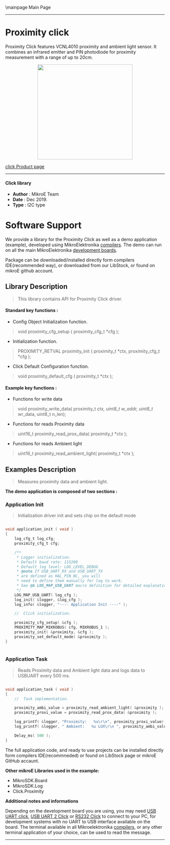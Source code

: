 \mainpage Main Page
 
 

---
# Proximity click

Proximity Click features VCNL4010 proximity and ambient light sensor. It combines an infrared emitter and PIN photodiode for proximity measurement with a range of up to 20cm.

<p align="center">
  <img src="https://download.mikroe.com/images/click_for_ide/proximity_click.png" height=300px>
</p>

[click Product page](https://www.mikroe.com/proximity-click)

---


#### Click library 

- **Author**        : MikroE Team
- **Date**          : Dec 2019.
- **Type**          : I2C type


# Software Support

We provide a library for the Proximity Click 
as well as a demo application (example), developed using MikroElektronika 
[compilers](https://shop.mikroe.com/compilers). 
The demo can run on all the main MikroElektronika [development boards](https://shop.mikroe.com/development-boards).

Package can be downloaded/installed directly form compilers IDE(recommended way), or downloaded from our LibStock, or found on mikroE github account. 

## Library Description

> This library contains API for Proximity Click driver.

#### Standard key functions :

- Config Object Initialization function.
> void proximity_cfg_setup ( proximity_cfg_t *cfg ); 
 
- Initialization function.
> PROXIMITY_RETVAL proximity_init ( proximity_t *ctx, proximity_cfg_t *cfg );

- Click Default Configuration function.
> void proximity_default_cfg ( proximity_t *ctx );


#### Example key functions :

- Functions for write data
> void proximity_write_data( proximity_t *ctx, uint8_t w_addr, uint8_t* wr_data, uint8_t n_len);
 
- Functions for reads Proximity data
> uint16_t proximity_read_prox_data( proximity_t *ctx );

- Functions for reads Ambient light
> uint16_t proximity_read_ambient_light( proximity_t *ctx );

## Examples Description

> Measures proximity data and ambient light.

**The demo application is composed of two sections :**

### Application Init 

> Initialization driver init and sets chip on the default mode 

```c

void application_init ( void )
{
    log_cfg_t log_cfg;
    proximity_cfg_t cfg;

    /** 
     * Logger initialization.
     * Default baud rate: 115200
     * Default log level: LOG_LEVEL_DEBUG
     * @note If USB_UART_RX and USB_UART_TX 
     * are defined as HAL_PIN_NC, you will 
     * need to define them manually for log to work. 
     * See @b LOG_MAP_USB_UART macro definition for detailed explanation.
     */
    LOG_MAP_USB_UART( log_cfg );
    log_init( &logger, &log_cfg );
    log_info( &logger, "---- Application Init ----" );

    //  Click initialization.

    proximity_cfg_setup( &cfg );
    PROXIMITY_MAP_MIKROBUS( cfg, MIKROBUS_1 );
    proximity_init( &proximity, &cfg );
    proximity_set_default_mode( &proximity );
}
  
```

### Application Task

> Reads Proximity data and Ambient light data and logs data to USBUART every 500 ms.

```c

void application_task ( void )
{
    //  Task implementation.

    proximity_ambi_value = proximity_read_ambient_light( &proximity );
    proximity_proxi_value = proximity_read_prox_data( &proximity );

    log_printf( &logger, "Proximity:   %u\r\n", proximity_proxi_value);
    log_printf( &logger, " Ambient:   %u LUX\r\n ", proximity_ambi_value);

    Delay_ms( 500 );
}

```

The full application code, and ready to use projects can be  installed directly form compilers IDE(recommneded) or found on LibStock page or mikroE GitHub accaunt.

**Other mikroE Libraries used in the example:** 

- MikroSDK.Board
- MikroSDK.Log
- Click.Proximity

**Additional notes and informations**

Depending on the development board you are using, you may need 
[USB UART click](https://shop.mikroe.com/usb-uart-click), 
[USB UART 2 Click](https://shop.mikroe.com/usb-uart-2-click) or 
[RS232 Click](https://shop.mikroe.com/rs232-click) to connect to your PC, for 
development systems with no UART to USB interface available on the board. The 
terminal available in all Mikroelektronika 
[compilers](https://shop.mikroe.com/compilers), or any other terminal application 
of your choice, can be used to read the message.



---

